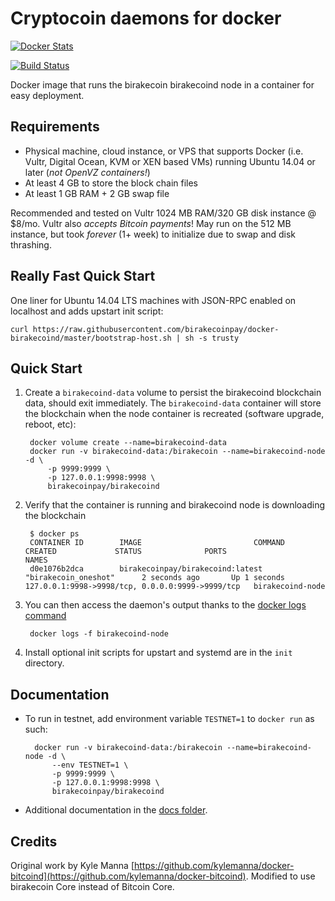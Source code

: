 Cryptocoin daemons for docker
================

[![Docker Stats](http://dockeri.co/image/birakecoinpay/birakecoind)](https://hub.docker.com/r/birakecoinpay/birakecoind/)

[![Build Status](https://travis-ci.org/birakecoinpay/docker-birakecoind.svg?branch=master)](https://travis-ci.org/birakecoinpay/docker-birakecoind/)


Docker image that runs the birakecoin birakecoind node in a container for easy deployment.


Requirements
------------

* Physical machine, cloud instance, or VPS that supports Docker (i.e. Vultr, Digital Ocean, KVM or XEN based VMs) running Ubuntu 14.04 or later (*not OpenVZ containers!*)
* At least 4 GB to store the block chain files
* At least 1 GB RAM + 2 GB swap file

Recommended and tested on Vultr 1024 MB RAM/320 GB disk instance @ $8/mo.  Vultr also *accepts Bitcoin payments*!  May run on the 512 MB instance, but took *forever* (1+ week) to initialize due to swap and disk thrashing.


Really Fast Quick Start
-----------------------

One liner for Ubuntu 14.04 LTS machines with JSON-RPC enabled on localhost and adds upstart init script:

    curl https://raw.githubusercontent.com/birakecoinpay/docker-birakecoind/master/bootstrap-host.sh | sh -s trusty


Quick Start
-----------

1. Create a `birakecoind-data` volume to persist the birakecoind blockchain data, should exit immediately.  The `birakecoind-data` container will store the blockchain when the node container is recreated (software upgrade, reboot, etc):

        docker volume create --name=birakecoind-data
        docker run -v birakecoind-data:/birakecoin --name=birakecoind-node -d \
            -p 9999:9999 \
            -p 127.0.0.1:9998:9998 \
            birakecoinpay/birakecoind

2. Verify that the container is running and birakecoind node is downloading the blockchain

        $ docker ps
        CONTAINER ID        IMAGE                         COMMAND             CREATED             STATUS              PORTS                                              NAMES
        d0e1076b2dca        birakecoinpay/birakecoind:latest          "birakecoin_oneshot"      2 seconds ago       Up 1 seconds        127.0.0.1:9998->9998/tcp, 0.0.0.0:9999->9999/tcp   birakecoind-node

3. You can then access the daemon's output thanks to the [docker logs command]( https://docs.docker.com/reference/commandline/cli/#logs)

        docker logs -f birakecoind-node

4. Install optional init scripts for upstart and systemd are in the `init` directory.


Documentation
-------------

* To run in testnet, add environment variable `TESTNET=1` to `docker run` as such:

        docker run -v birakecoind-data:/birakecoin --name=birakecoind-node -d \
            --env TESTNET=1 \
            -p 9999:9999 \
            -p 127.0.0.1:9998:9998 \
            birakecoinpay/birakecoind

* Additional documentation in the [docs folder](docs).

Credits
-------

Original work by Kyle Manna [https://github.com/kylemanna/docker-bitcoind](https://github.com/kylemanna/docker-bitcoind).
Modified to use birakecoin Core instead of Bitcoin Core.

